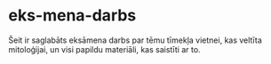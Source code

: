 # eks-mena-darbs
Šeit ir saglabāts eksāmena darbs par tēmu tīmekļa vietnei, kas veltīta mitoloģijai, un visi papildu materiāli, kas saistīti ar to.
